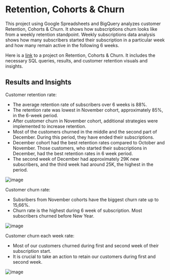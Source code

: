 # Retention, Cohorts & Churn

This project using Google Spreadsheets and BigQuery analyzes customer Retention, Cohorts & Churn. It shows how subscriptions churn looks like from a weekly retention standpoint.
Weekly subscriptions data analysis shows how many subscribers started their subscription in a particular week and how many remain active in the following 6 weeks. 

Here is a [link](https://docs.google.com/spreadsheets/d/1hRxGVRxs55Vh-XbRqOsOLSKZ2hQ1pXW9_mohi2iJXSw/edit?usp=sharing) to a project on Retention, Cohorts & Churn. It includes the necessary SQL queries, results, and customer retention visuals and insights.

## Results and Insights

Customer retention rate:
- The average retention rate of subscribers over 6 weeks is 88%.
- The retention rate was lowest in November cohort, approximately 85%, in the 6-week period.
- After customer churn in November cohort, additional strategies were implemented to increase retention.
- Most of the customers churned in the middle and the second part of December. During this period, they have ended their subscriptions. 
- December cohort had the best retention rates compared to October and November. Those customers, who started their subscriptions in December, had the best retention rates in 6 week period.
- The second week of December had approximately 29K new subscribers, and the third week had around 25K, the highest in the period.

![image](https://github.com/user-attachments/assets/8d2cf4f7-ec3e-482a-b9ee-e67f7c5da63b)

Customer churn rate:
- Subsribers from November cohorts have the biggest churn rate up to 15,66%.
- Churn rate is the highest during 6 week of subscription. Most subscribers churned before New Year.

![image](https://github.com/user-attachments/assets/9e572abc-3d40-42f6-851c-e143e43d13eb)

Customer churn each week rate:
- Most of our customers churned during first and second week of their subscription start.
- It is crucial to take an action to retain our customers during first and second week.

![image](https://github.com/user-attachments/assets/4796a67d-da80-4850-bfeb-f32d5bcf11fa)

